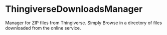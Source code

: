 # ThingiverseDownloadsManager
Manager for ZIP files from Thingiverse. Simply Browse in a directory of files downloaded from the online service.
